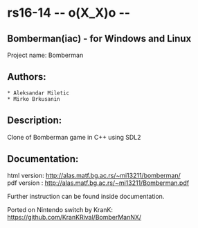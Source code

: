 # rs16-14 -- o(X_X)o --
## Bomberman(iac) - for Windows and Linux 

Project name: Bomberman

## Authors:
	* Aleksandar Miletic
	* Mirko Brkusanin

## Description: 
Clone of Bomberman game in C++ using SDL2

## Documentation:
html version: http://alas.matf.bg.ac.rs/~mi13211/bomberman/ <br/> 
pdf version : http://alas.matf.bg.ac.rs/~mi13211/Bomberman.pdf

Further instruction can be found inside documentation.

Ported on Nintendo switch by KranK: https://github.com/KranKRival/BomberManNX/ 
